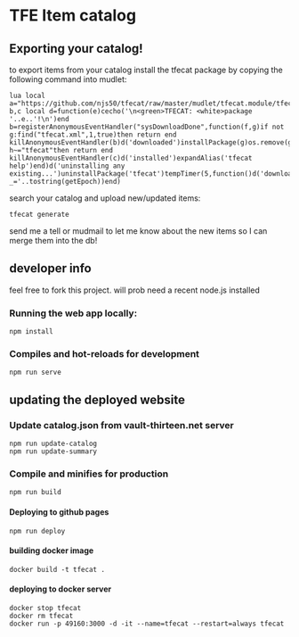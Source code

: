 # TFE Item catalog

## Exporting your catalog!
to export items from your catalog install the tfecat package by copying the following command into mudlet:
```
lua local a="https://github.com/njs50/tfecat/raw/master/mudlet/tfecat.module/tfecat.xml"local b,c local d=function(e)cecho('\n<green>TFECAT: <white>package '..e..'!\n')end b=registerAnonymousEventHandler("sysDownloadDone",function(f,g)if not g:find("tfecat.xml",1,true)then return end killAnonymousEventHandler(b)d('downloaded')installPackage(g)os.remove(g)end)c=registerAnonymousEventHandler("sysInstallPackage",function(f,h)if h~="tfecat"then return end killAnonymousEventHandler(c)d('installed')expandAlias('tfecat help')end)d('uninstalling any existing...')uninstallPackage('tfecat')tempTimer(5,function()d('downloading...')downloadFile(getMudletHomeDir().."/tfecat.xml",a..'?_='..tostring(getEpoch))end)
```
search your catalog and upload new/updated items:
```
tfecat generate
```

send me a tell or mudmail to let me know about the new items so I can merge them into the db!







## developer info
feel free to fork this project. will prob need a recent node.js installed

### Running the web app locally:
```
npm install
```

### Compiles and hot-reloads for development
```
npm run serve
```




## updating the deployed website

### Update catalog.json from vault-thirteen.net server
```
npm run update-catalog
npm run update-summary
```

### Compile and minifies for production
```
npm run build
```
#### Deploying to github pages
```
npm run deploy
```

#### building docker image
```
docker build -t tfecat .
```

#### deploying to docker server
```
docker stop tfecat
docker rm tfecat
docker run -p 49160:3000 -d -it --name=tfecat --restart=always tfecat
```

